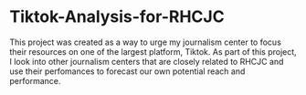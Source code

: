 # Tiktok-Analysis-for-RHCJC
This project was created as a way to urge my journalism center to focus their resources on one of the largest platform, Tiktok. As part of this project, I look into other journalism centers that are closely related to RHCJC and use their perfomances to forecast our own potential reach and performance. 
